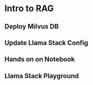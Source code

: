 # Intro to RAG

## Deploy Milvus DB


## Update Llama Stack Config


## Hands on on Notebook


## Llama Stack Playground


